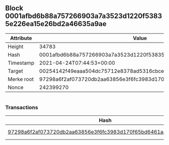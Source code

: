 ## Block 0001afbd6b88a757266903a7a3523d1220f53835e226ea15e26bd2a46635a9ae

Attribute | Value
--- | ---
Height | 34783
Hash | 0001afbd6b88a757266903a7a3523d1220f53835e226ea15e26bd2a46635a9ae
Timestamp | 2021-04-24T07:44:53+00:00
Target | 00254142f49eaaa504dc75712e8378ad5316cbcead634704b3734b6271167cc4
Merke root | 97298a6f2af073720db2aa63856e3f6fc3983d170f65bd6461aaaf93a9d22144
Nonce | 242399270

```

```

### Transactions

Hash | Amount
--- | ---
[97298a6f2af073720db2aa63856e3f6fc3983d170f65bd6461aaaf93a9d22144](97298a6f2af073720db2aa63856e3f6fc3983d170f65bd6461aaaf93a9d22144.md) | 10.00000000 SKEPTI 
